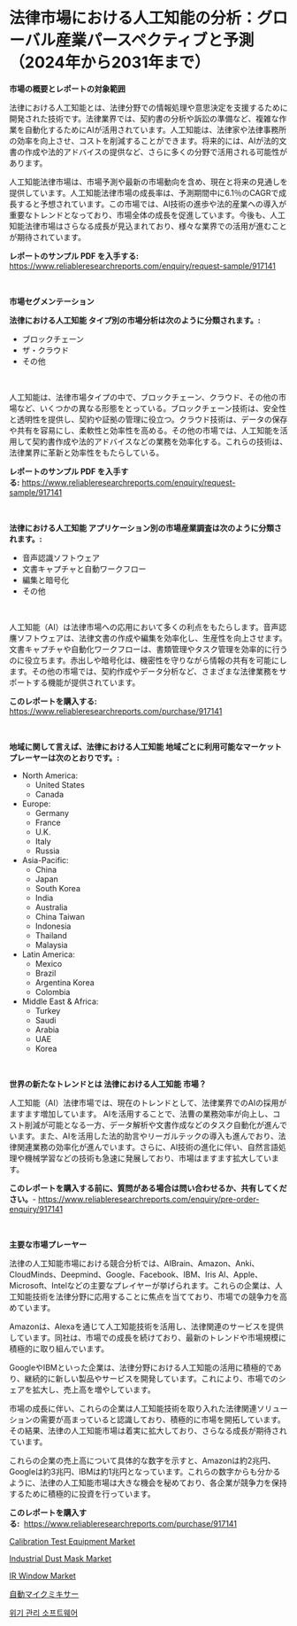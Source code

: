<p><h1>法律市場における人工知能の分析：グローバル産業パースペクティブと予測（2024年から2031年まで）</h1></p><p><strong>市場の概要とレポートの対象範囲</strong></p>
<p><p>法律における人工知能とは、法律分野での情報処理や意思決定を支援するために開発された技術です。法律業界では、契約書の分析や訴訟の準備など、複雑な作業を自動化するためにAIが活用されています。人工知能は、法律家や法律事務所の効率を向上させ、コストを削減することができます。将来的には、AIが法的文書の作成や法的アドバイスの提供など、さらに多くの分野で活用される可能性があります。</p><p>人工知能法律市場は、市場予測や最新の市場動向を含め、現在と将来の見通しを提供しています。人工知能法律市場の成長率は、予測期間中に6.1％のCAGRで成長すると予想されています。この市場では、AI技術の進歩や法的産業への導入が重要なトレンドとなっており、市場全体の成長を促進しています。今後も、人工知能法律市場はさらなる成長が見込まれており、様々な業界での活用が進むことが期待されています。</p></p>
<p><strong>レポートのサンプル PDF を入手する:</strong> <a href="https://www.reliableresearchreports.com/enquiry/request-sample/917141">https://www.reliableresearchreports.com/enquiry/request-sample/917141</a></p>
<p>&nbsp;</p>
<p><strong>市場セグメンテーション</strong></p>
<p><strong>法律における人工知能 タイプ別の市場分析は次のように分類されます。:</strong></p>
<p><ul><li>ブロックチェーン</li><li>ザ・クラウド</li><li>その他</li></ul></p>
<p>&nbsp;</p>
<p><p>人工知能は、法律市場タイプの中で、ブロックチェーン、クラウド、その他の市場など、いくつかの異なる形態をとっている。ブロックチェーン技術は、安全性と透明性を提供し、契約や証拠の管理に役立つ。クラウド技術は、データの保存や共有を容易にし、柔軟性と効率性を高める。その他の市場では、人工知能を活用して契約書作成や法的アドバイスなどの業務を効率化する。これらの技術は、法律業界に革新と効率性をもたらしている。</p></p>
<p><strong>レポートのサンプル PDF を入手する:</strong>&nbsp;<a href="https://www.reliableresearchreports.com/enquiry/request-sample/917141">https://www.reliableresearchreports.com/enquiry/request-sample/917141</a></p>
<p>&nbsp;</p>
<p><strong> 法律における人工知能 アプリケーション別の市場産業調査は次のように分類されます。:</strong></p>
<p><ul><li>音声認識ソフトウェア</li><li>文書キャプチャと自動ワークフロー</li><li>編集と暗号化</li><li>その他</li></ul></p>
<p>&nbsp;</p>
<p><p>人工知能（AI）は法律市場への応用において多くの利点をもたらします。音声認譍ソフトウェアは、法律文書の作成や編集を効率化し、生産性を向上させます。文書キャプチャや自動化ワークフローは、書類管理やタスク管理を効率的に行うのに役立ちます。赤出しや暗号化は、機密性を守りながら情報の共有を可能にします。その他の市場では、契約作成やデータ分析など、さまざまな法律業務をサポートする機能が提供されています。</p></p>
<p><strong>このレポートを購入する:</strong>&nbsp; <a href="https://www.reliableresearchreports.com/purchase/917141">https://www.reliableresearchreports.com/purchase/917141</a></p>
<p>&nbsp;</p>
<p><strong>地域に関して言えば、法律における人工知能 地域ごとに利用可能なマーケットプレーヤーは次のとおりです。:</strong></p>
<p><ul>
    <li>
        North America:
        <ul>
            <li>United States</li>
            <li>Canada</li>
        </ul>
    </li>
    <li>
        Europe:
        <ul>
            <li>Germany</li>
            <li>France</li>
            <li>U.K.</li>
            <li>Italy</li>
            <li>Russia</li>
        </ul>
    </li>
    <li>
        Asia-Pacific:
        <ul>
            <li>China</li>
            <li>Japan</li>
            <li>South Korea</li>
            <li>India</li>
            <li>Australia</li>
            <li>China Taiwan</li>
            <li>Indonesia</li>
            <li>Thailand</li>
            <li>Malaysia</li>
        </ul>
    </li>
    <li>
        Latin America:
        <ul>
            <li>Mexico</li>
            <li>Brazil</li>
            <li>Argentina Korea</li>
            <li>Colombia</li>
        </ul>
    </li>
    <li>
        Middle East & Africa:
        <ul>
            <li>Turkey</li>
            <li>Saudi</li>
            <li>Arabia</li>
            <li>UAE</li>
            <li>Korea</li>
        </ul>
    </li>
    </ul></p>
<p>&nbsp;</p>
<p><strong>世界の新たなトレンドとは 法律における人工知能 市場？</strong></p>
<p><p>人工知能（AI）法律市場では、現在のトレンドとして、法律業界でのAIの採用がますます増加しています。 AIを活用することで、法曹の業務効率が向上し、コスト削減が可能となる一方、データ解析や文書作成などのタスク自動化が進んでいます。また、AIを活用した法的助言やリーガルテックの導入も進んでおり、法律関連業務の効率化が進んでいます。さらに、AI技術の進化に伴い、自然言語処理や機械学習などの技術も急速に発展しており、市場はますます拡大しています。</p></p>
<p><strong>このレポートを購入する前に、質問がある場合は問い合わせるか、共有してください。</strong>- <a href="https://www.reliableresearchreports.com/enquiry/pre-order-enquiry/917141">https://www.reliableresearchreports.com/enquiry/pre-order-enquiry/917141</a></p>
<p>&nbsp;</p>
<p><strong>主要な市場プレーヤー</strong></p>
<p><p>法律の人工知能市場における競合分析では、AIBrain、Amazon、Anki、CloudMinds、Deepmind、Google、Facebook、IBM、Iris AI、Apple、Microsoft、Intelなどの主要なプレイヤーが挙げられます。これらの企業は、人工知能技術を法律分野に応用することに焦点を当てており、市場での競争力を高めています。</p><p>Amazonは、Alexaを通じて人工知能技術を活用し、法律関連のサービスを提供しています。同社は、市場での成長を続けており、最新のトレンドや市場規模に積極的に取り組んでいます。</p><p>GoogleやIBMといった企業は、法律分野における人工知能の活用に積極的であり、継続的に新しい製品やサービスを開発しています。これにより、市場でのシェアを拡大し、売上高を増やしています。</p><p>市場の成長に伴い、これらの企業は人工知能技術を取り入れた法律関連ソリューションの需要が高まっていると認識しており、積極的に市場を開拓しています。その結果、法律の人工知能市場は着実に拡大しており、さらなる成長が期待されています。</p><p>これらの企業の売上高について具体的な数字を示すと、Amazonは約2兆円、Googleは約3兆円、IBMは約1兆円となっています。これらの数字からも分かるように、法律の人工知能市場は大きな機会を秘めており、各企業が競争力を保持するために積極的に投資を行っています。</p></p>
<p><strong>このレポートを購入する:</strong>&nbsp;&nbsp;<a href="https://www.reliableresearchreports.com/purchase/917141">https://www.reliableresearchreports.com/purchase/917141</a></p>
<p><p><a href="https://github.com/lylyparadise/Market-Research-Report-List-2/blob/main/calibration-test-equipment-market.md">Calibration Test Equipment Market</a></p><p><a href="https://issuu.com/reportprime-2/docs/industrial-dust-mask-market-size-2030.pptx">Industrial Dust Mask Market</a></p><p><a href="https://github.com/GroverBarry/Market-Research-Report-List-4/blob/main/ir-window-market.md">IR Window Market</a></p><p><a href="https://github.com/zekaoe592392/Market-Research-Report-List-1/blob/main/2218042183241.md">自動マイクミキサー</a></p><p><a href="https://github.com/vs10l4sfg5c/Market-Research-Report-List-1/blob/main/4283348183297.md">위기 관리 소프트웨어</a></p></p>